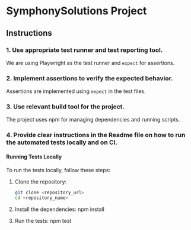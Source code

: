 # SymphonySolutions Project

## Instructions

### 1. Use appropriate test runner and test reporting tool.
We are using Playwright as the test runner and `expect` for assertions.

### 2. Implement assertions to verify the expected behavior.
Assertions are implemented using `expect` in the test files.

### 3. Use relevant build tool for the project.
The project uses npm for managing dependencies and running scripts.

### 4. Provide clear instructions in the Readme file on how to run the automated tests locally and on CI.

#### Running Tests Locally
To run the tests locally, follow these steps:

1. Clone the repository:
   ```sh
   git clone <repository_url>
   cd <repository_name>

2. Install the dependencies:
   npm install

3. Run the tests:
   npm test


